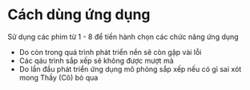 # Cách dùng ứng dụng

Sử dụng các phìm từ 1 - 8 để tiền hành chọn các chức năng ứng dụng

- Do còn trong quá trình phát triển nền sẽ còn gặp vài lỗi
- Các qáu trình sắp xếp sẽ không được mượt mà
- Do lần đầu phát triển ứng dụng mô phỏng sắp xếp nếu có gì sai xót mong Thầy (Cô) bỏ qua
